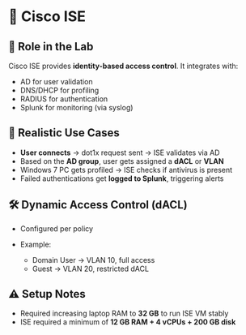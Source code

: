 
# 📘 Cisco ISE

## 🔐 Role in the Lab

Cisco ISE provides **identity-based access control**. It integrates with:

* AD for user validation
* DNS/DHCP for profiling
* RADIUS for authentication
* Splunk for monitoring (via syslog)

## 🧠 Realistic Use Cases

* **User connects** → dot1x request sent → ISE validates via AD
* Based on the **AD group**, user gets assigned a **dACL** or **VLAN**
* Windows 7 PC gets profiled → ISE checks if antivirus is present
* Failed authentications get **logged to Splunk**, triggering alerts

## 🛠️ Dynamic Access Control (dACL)

* Configured per policy
* Example:

  * Domain User → VLAN 10, full access
  * Guest → VLAN 20, restricted dACL

## ⚠️ Setup Notes

* Required increasing laptop RAM to **32 GB** to run ISE VM stably
* ISE required a minimum of **12 GB RAM + 4 vCPUs + 200 GB disk**

